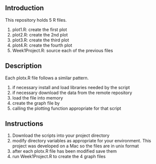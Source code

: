 ## Introduction

This repository holds 5 R files.

1. plot1.R: create the first plot
2. plot2.R: create the 2nd plot
3. plot3.R: create the third plot
4. plot4.R: create the fourth plot
5. Week1Project.R: source each of the previous files

## Description

Each plotx.R file follows a similar pattern.

1. if necessary install and load libraries needed by the script
2. if necessary download the data from the remote repository
3. load the file into memory
4. create the graph file by
5. calling the plotting function appropriate for that script

## Instructions

1. Download the scripts into your project directory
2. modify directory variables as appropriate for your environment. This project was developed on a Mac
    so the files are in unix format
3. after each plotx.R file has been modified save them
4. run Week1Project.R to create the 4 graph files